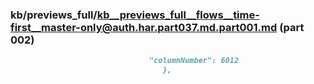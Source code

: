 ### kb/previews_full/kb__previews_full__flows__time-first__master-only@auth.har.part037.md.part001.md (part 002)

```md
                               "columnNumber": 6012
                                  },
 
```

```

